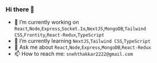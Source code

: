 ### Hi there 👋

- 🔭 I’m currently working on `React`,`Node`,`Express`,`Socket.Io`,`NextJS`,`MongoDB`,`Tailwind CSS`,`Frontity`,`React-Redux`,`TypeScript`
- 🌱 I’m currently learning `NextJS`,`Tailwind CSS`,`TypeScript`
- 💬 Ask me about `React`,`Node`,`Express`,`MongoDB`,`React-Redux`
- 📫 How to reach me: `snehthakkar2222@gmail.com`

